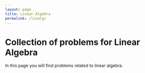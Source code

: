 ```yaml
---
layout: page
title: Linear Algebra
permalink: /linalg/
---
```


# Collection of problems for Linear Algebra

In this page you will find problems related to linear algebra.